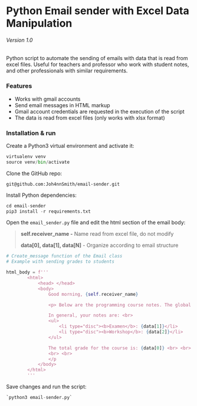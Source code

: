 # Python Email sender with Excel Data Manipulation

###### Version 1.0

Python script to automate the sending of emails with data that is read from excel files. Useful for teachers and professor who work with student notes, and other professionals with similar requirements.

### Features

- Works with gmail accounts
- Send email messages in HTML markup
- Gmail account credentials are requested in the execution of the script
- The data is read from excel files (only works with xlsx format)

### Installation & run

Create a Python3 virtual environment and activate it:

```python
virtualenv venv
source venv/bin/activate
```

Clone the GitHub repo:

```git
git@github.com:Joh4nnSmith/email-sender.git
```

Install Python dependencies:

```python
cd email-sender
pip3 install -r requirements.txt
```

Open the `email_sender.py` file and edit the html section of the email body:

> **self.receiver_name -** Name read from excel file, do not modify
>
> **data[0], data[1], data[N]** - Organize according to email structure

```python
# Create_message function of the Email class
# Example with sending grades to students

html_body = f'''
     	<html>
         	<head> </head>
         	<body>
                Good morning, {self.receiver_name}

                <p> Below are the programming course notes. The global grade is divided 				as follows: Examen (50%) y Workshop (50%). <br> <br>

                In general, your notes are: <br>
                <ul>
                    <li type="disc"><b>Examen</b>: {data[1]}</li>
                    <li type="disc"><b>Workshop</b>: {data[2]}</li>
                </ul>

                The total grade for the course is: {data[0]} <br> <br>
                <br> <br>
                </p
      		</body>
   		</html>
        '''
```

Save changes and run the script:

```python
`python3 email-sender.py`
```













